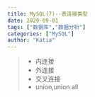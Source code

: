 ```yaml
---
title: MySQL(7)--表连接类型
date: 2020-09-01
tags: ["数据库","数据分析"]
categories: ["MySQL"]
author: "Katia"
---
```


> * 内连接
> * 外连接
> * 交叉连接
> * union,union all
<!--more-->